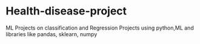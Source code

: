 # Health-disease-project
 ML Projects on classification and Regression
 Projects using python,ML and libraries like pandas, sklearn, numpy


